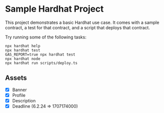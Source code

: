 # Sample Hardhat Project

This project demonstrates a basic Hardhat use case. It comes with a sample contract, a test for that contract, and a script that deploys that contract.

Try running some of the following tasks:

```shell
npx hardhat help
npx hardhat test
GAS_REPORT=true npx hardhat test
npx hardhat node
npx hardhat run scripts/deploy.ts
```
## Assets

- [x] Banner
- [x] Profile
- [x] Description
- [x] Deadline (6.2.24 => 1707174000)
